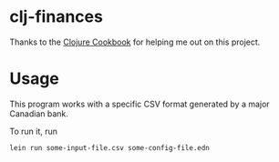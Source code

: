 # clj-finances
Thanks to the [Clojure Cookbook](https://github.com/clojure-cookbook/clojure-cookbook) for helping me out on this project.

# Usage
This program works with a specific CSV format generated by a major Canadian bank.

To run it, run
```
lein run some-input-file.csv some-config-file.edn
```
